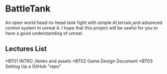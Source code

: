# BattleTank
An open world head-to-head tank fight with simple AI,terrain,and advanced control system in unreal 4.
I hope that this project will be useful for you to have a good understanding of unreal .

## Lectures List
*BT01 INTRO ,Notes and assets 
*BT02 Game Design Document
*BT03 Setting Up a GitHub "repo"